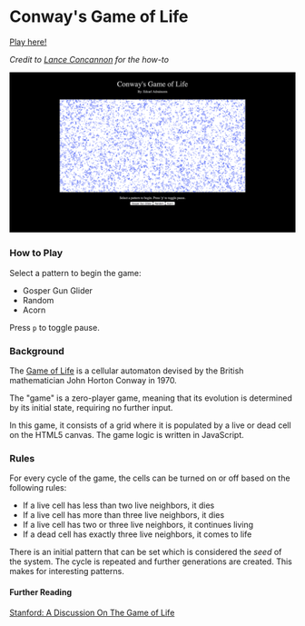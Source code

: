# Conway's Game of Life

[Play here!](https://edcarladraincem.com/projects/conways-game-of-life/)

_Credit to [Lance Concannon] for the how-to_

[Lance Concannon]: http://disruptive-communications.com/conwaylifejavascript/

![screenshot](/assets/images/gol_screen.png)

### How to Play

Select a pattern to begin the game:
- Gosper Gun Glider
- Random
- Acorn

Press `p` to toggle pause.

### Background

The [Game of Life] is a cellular automaton devised by the British mathematician John Horton Conway in 1970.

The "game" is a zero-player game, meaning that its evolution is determined by its initial state, requiring no further input.

In this game, it consists of a grid where it is populated by a live or dead cell on the HTML5 canvas. The game logic is written in JavaScript.

[Game of Life]: https://en.wikipedia.org/wiki/Conway%27s_Game_of_Life

### Rules

For every cycle of the game, the cells can be turned on or off based on the following rules:

- If a live cell has less than two live neighbors, it dies
- If a live cell has more than three live neighbors, it dies
- If a live cell has two or three live neighbors, it continues living
- If a dead cell has exactly three live neighbors, it comes to life

There is an initial pattern that can be set which is considered the *seed* of the system. The cycle is repeated and further generations are created. This makes for interesting patterns.


#### Further Reading
[Stanford: A Discussion On The Game of Life](http://web.stanford.edu/~cdebs/GameOfLife/)
